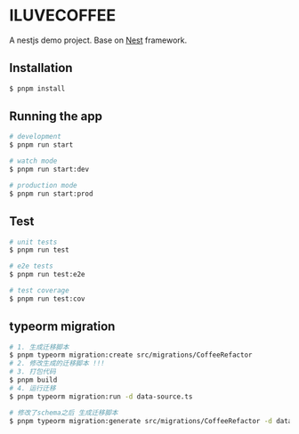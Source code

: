# ILUVECOFFEE

A nestjs demo project. Base on [Nest](https://github.com/nestjs/nest) framework.

## Installation

```bash
$ pnpm install
```

## Running the app

```bash
# development
$ pnpm run start

# watch mode
$ pnpm run start:dev

# production mode
$ pnpm run start:prod
```

## Test

```bash
# unit tests
$ pnpm run test

# e2e tests
$ pnpm run test:e2e

# test coverage
$ pnpm run test:cov
```

## typeorm migration

```bash
# 1. 生成迁移脚本
$ pnpm typeorm migration:create src/migrations/CoffeeRefactor
# 2. 修改生成的迁移脚本 !!!
# 3. 打包代码
$ pnpm build
# 4. 运行迁移
$ pnpm typeorm migration:run -d data-source.ts

# 修改了schema之后 生成迁移脚本
$ pnpm typeorm migration:generate src/migrations/CoffeeRefactor -d data-source.ts
```
